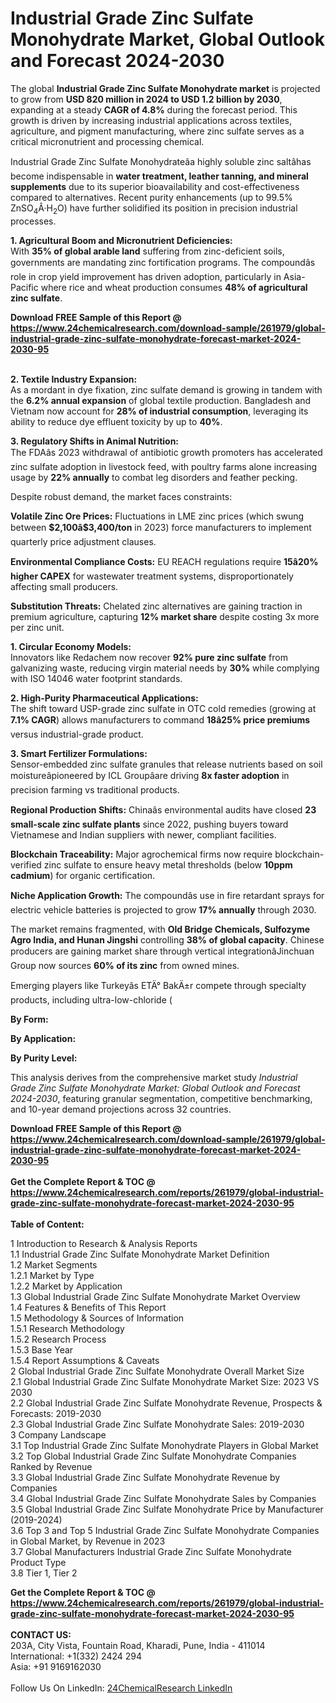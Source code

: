 <h1>Industrial Grade Zinc Sulfate Monohydrate Market, Global Outlook and Forecast 2024-2030</h1><p>The global <strong>Industrial Grade Zinc Sulfate Monohydrate market</strong> is projected to grow from <strong>USD 820 million in 2024 to USD 1.2 billion by 2030</strong>, expanding at a steady <strong>CAGR of 4.8%</strong> during the forecast period. This growth is driven by increasing industrial applications across textiles, agriculture, and pigment manufacturing, where zinc sulfate serves as a critical micronutrient and processing chemical.</p><p>Industrial Grade Zinc Sulfate Monohydrateâa highly soluble zinc saltâhas become indispensable in <strong>water treatment, leather tanning, and mineral supplements</strong> due to its superior bioavailability and cost-effectiveness compared to alternatives. Recent purity enhancements (up to 99.5% ZnSO<sub>4</sub>Â·H<sub>2</sub>O) have further solidified its position in precision industrial processes.</p><p><strong>1. Agricultural Boom and Micronutrient Deficiencies:</strong><br>
With <strong>35% of global arable land</strong> suffering from zinc-deficient soils, governments are mandating zinc fortification programs. The compoundâs role in crop yield improvement has driven adoption, particularly in Asia-Pacific where rice and wheat production consumes <strong>48% of agricultural zinc sulfate</strong>.</p><div><b>Download FREE Sample of this Report @ 
            <a href="https://www.24chemicalresearch.com/download-sample/261979/global-industrial-grade-zinc-sulfate-monohydrate-forecast-market-2024-2030-95">
            https://www.24chemicalresearch.com/download-sample/261979/global-industrial-grade-zinc-sulfate-monohydrate-forecast-market-2024-2030-95</a></b></div><br><p><strong>2. Textile Industry Expansion:</strong><br>
As a mordant in dye fixation, zinc sulfate demand is growing in tandem with the <strong>6.2% annual expansion</strong> of global textile production. Bangladesh and Vietnam now account for <strong>28% of industrial consumption</strong>, leveraging its ability to reduce dye effluent toxicity by up to <strong>40%</strong>.</p><p><strong>3. Regulatory Shifts in Animal Nutrition:</strong><br>
The FDAâs 2023 withdrawal of antibiotic growth promoters has accelerated zinc sulfate adoption in livestock feed, with poultry farms alone increasing usage by <strong>22% annually</strong> to combat leg disorders and feather pecking.</p><p>Despite robust demand, the market faces constraints:</p><p><strong>Volatile Zinc Ore Prices:</strong> Fluctuations in LME zinc prices (which swung between <strong>$2,100â$3,400/ton</strong> in 2023) force manufacturers to implement quarterly price adjustment clauses.</p><p><strong>Environmental Compliance Costs:</strong> EU REACH regulations require <strong>15â20% higher CAPEX</strong> for wastewater treatment systems, disproportionately affecting small producers.</p><p><strong>Substitution Threats:</strong> Chelated zinc alternatives are gaining traction in premium agriculture, capturing <strong>12% market share</strong> despite costing 3x more per zinc unit.</p><p><strong>1. Circular Economy Models:</strong><br>
Innovators like Redachem now recover <strong>92% pure zinc sulfate</strong> from galvanizing waste, reducing virgin material needs by <strong>30%</strong> while complying with ISO 14046 water footprint standards.</p><p><strong>2. High-Purity Pharmaceutical Applications:</strong><br>
The shift toward USP-grade zinc sulfate in OTC cold remedies (growing at <strong>7.1% CAGR</strong>) allows manufacturers to command <strong>18â25% price premiums</strong> versus industrial-grade product.</p><p><strong>3. Smart Fertilizer Formulations:</strong><br>
Sensor-embedded zinc sulfate granules that release nutrients based on soil moistureâpioneered by ICL Groupâare driving <strong>8x faster adoption</strong> in precision farming vs traditional products.</p><p><strong>Regional Production Shifts:</strong> Chinaâs environmental audits have closed <strong>23 small-scale zinc sulfate plants</strong> since 2022, pushing buyers toward Vietnamese and Indian suppliers with newer, compliant facilities.</p><p><strong>Blockchain Traceability:</strong> Major agrochemical firms now require blockchain-verified zinc sulfate to ensure heavy metal thresholds (below <strong>10ppm cadmium</strong>) for organic certification.</p><p><strong>Niche Application Growth:</strong> The compoundâs use in fire retardant sprays for electric vehicle batteries is projected to grow <strong>17% annually</strong> through 2030.</p><p>The market remains fragmented, with <strong>Old Bridge Chemicals, Sulfozyme Agro India, and Hunan Jingshi</strong> controlling <strong>38% of global capacity</strong>. Chinese producers are gaining market share through vertical integrationâJinchuan Group now sources <strong>60% of its zinc</strong> from owned mines.</p><p>Emerging players like Turkeyâs ETÄ° BakÄ±r compete through specialty products, including ultra-low-chloride (

</p><p><strong>By Form:</strong></p><p><strong>By Application:</strong></p><p><strong>By Purity Level:</strong></p><p>This analysis derives from the comprehensive market study <em>Industrial Grade Zinc Sulfate Monohydrate Market: Global Outlook and Forecast 2024-2030</em>, featuring granular segmentation, competitive benchmarking, and 10-year demand projections across 32 countries.</p><div><b>Download FREE Sample of this Report @ 
            <a href="https://www.24chemicalresearch.com/download-sample/261979/global-industrial-grade-zinc-sulfate-monohydrate-forecast-market-2024-2030-95">
            https://www.24chemicalresearch.com/download-sample/261979/global-industrial-grade-zinc-sulfate-monohydrate-forecast-market-2024-2030-95</a></b></div><br><div><b>Get the Complete Report & TOC @ 
            <a href="https://www.24chemicalresearch.com/reports/261979/global-industrial-grade-zinc-sulfate-monohydrate-forecast-market-2024-2030-95">
            https://www.24chemicalresearch.com/reports/261979/global-industrial-grade-zinc-sulfate-monohydrate-forecast-market-2024-2030-95</a></b></div><br>
            <b>Table of Content:</b><p>1 Introduction to Research & Analysis Reports<br />
    1.1 Industrial Grade Zinc Sulfate Monohydrate Market Definition<br />
    1.2 Market Segments<br />
        1.2.1 Market by Type<br />
        1.2.2 Market by Application<br />
    1.3 Global Industrial Grade Zinc Sulfate Monohydrate Market Overview<br />
    1.4 Features & Benefits of This Report<br />
    1.5 Methodology & Sources of Information<br />
        1.5.1 Research Methodology<br />
        1.5.2 Research Process<br />
        1.5.3 Base Year<br />
        1.5.4 Report Assumptions & Caveats<br />
2 Global Industrial Grade Zinc Sulfate Monohydrate Overall Market Size<br />
    2.1 Global Industrial Grade Zinc Sulfate Monohydrate Market Size: 2023 VS 2030<br />
    2.2 Global Industrial Grade Zinc Sulfate Monohydrate Revenue, Prospects & Forecasts: 2019-2030<br />
    2.3 Global Industrial Grade Zinc Sulfate Monohydrate Sales: 2019-2030<br />
3 Company Landscape<br />
    3.1 Top Industrial Grade Zinc Sulfate Monohydrate Players in Global Market<br />
    3.2 Top Global Industrial Grade Zinc Sulfate Monohydrate Companies Ranked by Revenue<br />
    3.3 Global Industrial Grade Zinc Sulfate Monohydrate Revenue by Companies<br />
    3.4 Global Industrial Grade Zinc Sulfate Monohydrate Sales by Companies<br />
    3.5 Global Industrial Grade Zinc Sulfate Monohydrate Price by Manufacturer (2019-2024)<br />
    3.6 Top 3 and Top 5 Industrial Grade Zinc Sulfate Monohydrate Companies in Global Market, by Revenue in 2023<br />
    3.7 Global Manufacturers Industrial Grade Zinc Sulfate Monohydrate Product Type<br />
    3.8 Tier 1, Tier 2</p><div><b>Get the Complete Report & TOC @ 
            <a href="https://www.24chemicalresearch.com/reports/261979/global-industrial-grade-zinc-sulfate-monohydrate-forecast-market-2024-2030-95">
            https://www.24chemicalresearch.com/reports/261979/global-industrial-grade-zinc-sulfate-monohydrate-forecast-market-2024-2030-95</a></b></div><br><b>CONTACT US:</b><br>
            203A, City Vista, Fountain Road, Kharadi, Pune, India - 411014<br>
            International: +1(332) 2424 294<br>
            Asia: +91 9169162030 <br><br>
            Follow Us On LinkedIn: <a href="https://www.linkedin.com/company/24chemicalresearch/">24ChemicalResearch LinkedIn</a>